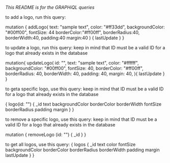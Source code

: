 *This README is for the GRAPHiQL queries* 

to add a logo, run this query:

mutation {
  addLogo(
    text: "sample text",
    color: "#ff33dd",
    backgroundColor: "#00ff00",
    fontSize: 44
    borderColor:"#ff00ff",
    borderRadius:40,
    borderWidth:40,
    padding:40
    margin:40
  ) {
    lastUpdate
  }
}

to update a logo, run this query:
keep in mind that ID must be a valid ID for a logo that already exists in the database

mutation{
    updateLogo(
      id: "",
      text: "sample text",
      color: "#ffffff",
      backgroundColor: "#00ff00",
      fontSize: 40,
      borderColor: "#ff00ff",
      borderRadius: 40,
      borderWidth: 40,
      padding: 40,
      margin: 40,
    ){
   lastUpdate
  }
}

to geta specific logo, use this query:
keep in mind that ID must be a valid ID for a logo that already exists in the database

{
  logo(id: "") {
    _id
    text
    backgroundColor
    borderColor
    borderWidth
    fontSize
    borderRadius
    padding
    margin
  }
}

to remove a specific logo, use this query: 
keep in mind that ID must be a valid ID for a logo that already exists in the database

mutation {
  removeLogo (id: "") {
    _id
  }
}

to get all logos, use this query:
{
  logos {
    _id
    text
    color
    fontSize
    backgroundColor
    borderColor
    borderRadius
    borderWidth
    padding
    margin
    lastUpdate
  }
}
